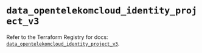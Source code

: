 # `data_opentelekomcloud_identity_project_v3`

Refer to the Terraform Registry for docs: [`data_opentelekomcloud_identity_project_v3`](https://registry.terraform.io/providers/opentelekomcloud/opentelekomcloud/1.36.28/docs/data-sources/identity_project_v3).
